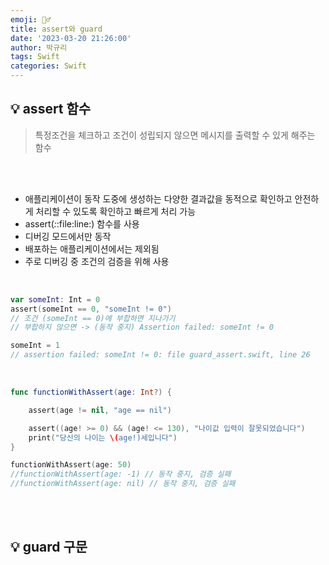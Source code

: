 ```yaml
---
emoji: 👮‍♂️
title: assert와 guard
date: '2023-03-20 21:26:00'
author: 박규리
tags: Swift
categories: Swift
---
```


## 💡 assert 함수

> 특정조건을 체크하고 조건이 성립되지 않으면 메시지를 출력할 수 있게 해주는 함수

</br>
</br>

* 애플리케이션이 동작 도중에 생성하는 다양한 결과값을 동적으로 확인하고 안전하게 처리할 수 있도록 확인하고 빠르게 처리 가능
* assert(_:_:file:line:) 함수를 사용
* 디버깅 모드에서만 동작
* 배포하는 애플리케이션에서는 제외됨
* 주로 디버깅 중 조건의 검증을 위해 사용

</br>

```swift
var someInt: Int = 0
assert(someInt == 0, "someInt != 0")
// 조건 (someInt == 0)에 부합하면 지나가기
// 부합하지 않으면 -> (동작 중지) Assertion failed: someInt != 0 

someInt = 1
// assertion failed: someInt != 0: file guard_assert.swift, line 26
```

</br>

```swift
func functionWithAssert(age: Int?) {

    assert(age != nil, "age == nil")

    assert((age! >= 0) && (age! <= 130), "나이값 입력이 잘못되었습니다")
    print("당신의 나이는 \(age!)세입니다")
}

functionWithAssert(age: 50)
//functionWithAssert(age: -1) // 동작 중지, 검증 실패
//functionWithAssert(age: nil) // 동작 중지, 검증 실패
```

</br>
</br>

## 💡 guard 구문



</br>
</br> 

```toc
```